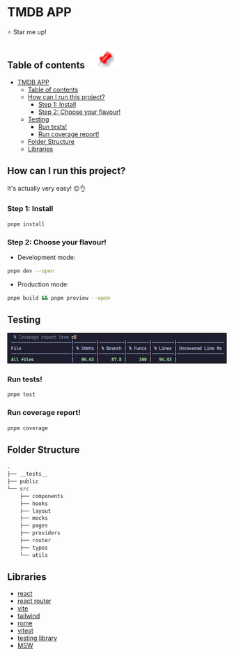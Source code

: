 # TMDB APP

:star: Star me up!

## Table of contents[![](https://raw.githubusercontent.com/aregtech/areg-sdk/master/docs/img/pin.svg)](#table-of-contents)
- [TMDB APP](#tmdb-app)
  - [Table of contents](#table-of-contents)
  - [How can I run this project?](#how-can-i-run-this-project)
    - [Step 1: Install](#step-1-install)
    - [Step 2: Choose your flavour!](#step-2-choose-your-flavour)
  - [Testing](#testing)
    - [Run tests!](#run-tests)
    - [Run coverage report!](#run-coverage-report)
  - [Folder Structure](#folder-structure)
  - [Libraries](#libraries)



## How can I run this project?
It's actually very easy! 😉👌

### Step 1: Install
```sh
pnpm install
```

### Step 2: Choose your flavour!
- Development mode:
```sh
pnpm dev --open
```
- Production mode:
```sh
pnpm build && pnpm preview --open
```

## Testing
![](https://github.com/alvaro17f/podcaster/blob/main/public/coverage.png)

### Run tests!
```sh
pnpm test
```

### Run coverage report!
```sh
pnpm coverage
```

## Folder Structure
```sh
.
├── __tests__
├── public
└── src
    ├── components
    ├── hooks
    ├── layout
    ├── mocks
    ├── pages
    ├── providers
    ├── router
    ├── types
    └── utils
```

## Libraries
- [react](https://react.dev/)
- [react router](https://reactrouter.com/)
- [vite](https://vitejs.dev/)
- [tailwind](https://tailwindcss.com/)
- [rome](https://rome.tools/)
- [vitest](https://vitest.dev/)
- [testing library](https://testing-library.com/)
- [MSW](https://mswjs.io/)
